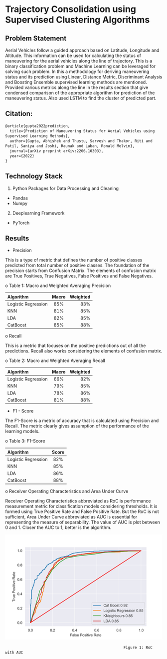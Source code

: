 # Trajectory Consolidation using Supervised Clustering Algorithms
## Problem Statement 
Aerial Vehicles follow a guided approach based on Latitude, Longitude and Altitude. This information can be used for calculating the status of maneuvering for the aerial vehicles along the line of trajectory. This is a binary classification problem and Machine Learning can be leveraged for solving such problem. In this a methodology for deriving maneuvering status and its prediction using Linear, Distance Metric, Discriminant Analysis and Boosting Ensemble supervised learning methods are mentioned. Provided various metrics along the line in the results section that give condensed comparison of the appropriate algorithm for prediction of the maneuvering status. Also used LSTM to find the cluster of predicted part.

## Citation:

```
@article{gupta2022prediction,
  title={Prediction of Maneuvering Status for Aerial Vehicles using Supervised Learning Methods},
  author={Gupta, Abhishek and Thustu, Sarvesh and Thakor, Riti and Patil, Saniya and Joshi, Raunak and Laban, Ronald Melvin},
  journal={arXiv preprint arXiv:2206.10303},
  year={2022}
}

```

## Technology Stack
1. Python Packages for Data Processing and Cleaning
* Pandas
* Numpy

2. Deeplearning Framework
* PyTorch

## Results


* Precision 

This is a type of metric that defines the number of positive classes predicted from total number of positive classes. The foundation of the precision starts from Confusion Matrix. The elements of confusion matrix are True Positives, True Negatives, False Positives and False Negatives. 


o Table 1: Macro and Weighted Averaging Precision


| Algorithm | Macro | Weighted |
| :---         |     :---:      |          ---: |
| Logistic Regression |85% | 83% |
| KNN | 81% | 85% |
| LDA | 82% | 85% |
| CatBoost | 85% | 88% |


o Recall 

This is a metric that focuses on the positive predictions out of all the predictions. Recall also works considering the elements of confusion matrix.


o Table 2: Macro and Weighted Averaging Recall


|Algorithm | Macro | Weighted |
| :---         |     :---:      |          ---: |
|Logistic Regression | 66% | 82% |
|KNN | 79% | 85% |
| LDA | 78% | 86% |
| CatBoost | 81% | 88% |


* F1 - Score

The F1-Score is a metric of accuracy that is calculated using Precision and Recall. The metric clearly gives
assumption of the performance of the learning models.


o Table 3: F1-Score


|Algorithm | Score |
| :---         |     :---:      |
|Logistic Regression | 82% |
|KNN | 85% |
|LDA | 86% |
| CatBoost | 88% |


o Receiver Operating Characteristics and Area Under Curve


Receiver Operating Characteristics abbreviated as RoC is performance measurement metric for classification models considering thresholds. It is formed using True Positive Rate and False Positive Rate. But the RoC is not sufficient, Area Under Curve abbreviated as AUC is essential for representing the measure of separability. The value of AUC is plot between 0 and 1. Closer the AUC to 1, better is the algorithm.


![alt text](Results/traj_roc_auc.png)

                                                         Figure 1: RoC with AUC





























